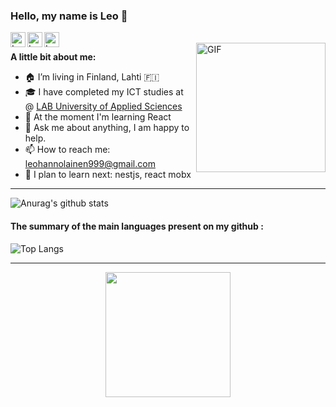 ### Hello, my name is Leo  👋  

<a href="https://www.linkedin.com/in/leo-hannolainen-860859205/">
  <img align="left" alt="Leos's LinkedIn" width="24px" src="https://cdn.jsdelivr.net/npm/simple-icons@v3/icons/linkedin.svg" />
</a>
<a href="https://www.facebook.com/profile.php?id=100075215934509">
  <img align="left" alt="Leo's Facebook" width="24px" src="https://cdn.jsdelivr.net/npm/simple-icons@v3/icons/facebook.svg" />
</a>
<a href="https://twitter.com/LeoHannolainen">
  <img align="left" alt="Leos's Twitter" width="24px" src="https://cdn.jsdelivr.net/npm/simple-icons@3.13.0/icons/twitter.svg" />
</a>

<br />

<img align="right" width="207rem" alt="GIF" src="https://media.giphy.com/media/o0vwzuFwCGAFO/giphy.gif" />

**A little bit about me:**
- 🏠 I’m living in Finland, Lahti  🇫🇮
- 🎓 I have completed my ICT studies at @ [LAB University of Applied Sciences](https://lab.fi/en)
- 🌱  At the moment I'm learning React
- 💬  Ask me about anything, I am happy to help.
- 📫  How to reach me: leohannolainen999@gmail.com
- 🚀 I plan to learn next: nestjs, react mobx

***


![Anurag's github stats](https://github-readme-stats-leolab1337s-projects.vercel.app//api?username=leolab1337&show_icons=true) 


#### The summary of the main languages present on my github : 

![Top Langs](https://github-readme-stats.vercel.app/api/top-langs/?username=leolab1337&layout=compact)

---

<p align="center"> 
  <img width= 200rem src="https://komarev.com/ghpvc/?username=leolab1337&style=plastic&color=5194f0" />
</p>


